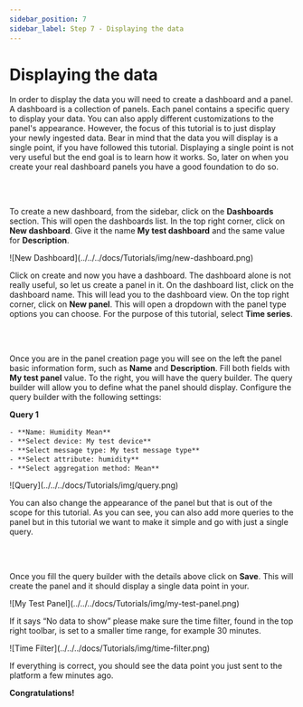 ```yaml
---
sidebar_position: 7
sidebar_label: Step 7 - Displaying the data
---
```


# Displaying the data

In order to display the data you will need to create a dashboard and a panel. A dashboard is a collection of panels. Each panel contains a specific query to display your data. You can also apply different customizations to the panel's appearance. However, the focus of this tutorial is to just display your newly ingested data. Bear in mind that the data you will display is a single point, if you have followed this tutorial. Displaying a single point is not very useful but the end goal is to learn how it works. So, later on when you create your real dashboard panels you have a good foundation to do so.

<br></br>

To create a new dashboard, from the sidebar, click on the **Dashboards** section. This will open the dashboards list. In the top right corner, click on **New dashboard**. Give it the name **My test dashboard** and the same value for **Description**.


<div class="tutorial-image-container">
    ![New Dashboard](../../../docs/Tutorials/img/new-dashboard.png)
</div>

Click on create and now you have a dashboard. The dashboard alone is not really useful, so let us create a panel in it. On the dashboard list, click on the dashboard name. This will lead you to the dashboard view. On the top right corner, click on **New panel**. This will open a dropdown with the panel type options you can choose. For the purpose of this tutorial, select **Time series**.

<br></br>

Once you are in the panel creation page you will see on the left the panel basic information form, such as **Name** and **Description**. Fill both fields with **My test panel** value. To the right, you will have the query builder. The query builder will allow you to define what the panel should display. Configure the query builder with the following settings:

**Query 1**

    - **Name: Humidity Mean**
    - **Select device: My test device**
    - **Select message type: My test message type**
    - **Select attribute: humidity**
    - **Select aggregation method: Mean**

<div class="tutorial-image-container">
    ![Query](../../../docs/Tutorials/img/query.png)
</div>

You can also change the appearance of the panel but that is out of the scope for this tutorial. As you can see, you can also add more queries to the panel but in this tutorial we want to make it simple and go with just a single query.

<br></br>

Once you fill the query builder with the details above click on **Save**. This will create the panel and it should display a single data point in your.

<div class="tutorial-image-container">
    ![My Test Panel](../../../docs/Tutorials/img/my-test-panel.png)
</div>


If it says “No data to show” please make sure the time filter, found in the top right toolbar, is set to a smaller time range, for example 30 minutes.

<div class="tutorial-image-container">
    ![Time Filter](../../../docs/Tutorials/img/time-filter.png)
</div>


If everything is correct, you should see the data point you just sent to the platform a few minutes ago.

**Congratulations!**
‍
